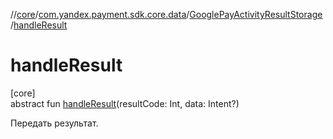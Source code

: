 //[core](../../../index.md)/[com.yandex.payment.sdk.core.data](../index.md)/[GooglePayActivityResultStorage](index.md)/[handleResult](handle-result.md)

# handleResult

[core]\
abstract fun [handleResult](handle-result.md)(resultCode: Int, data: Intent?)

Передать результат.
